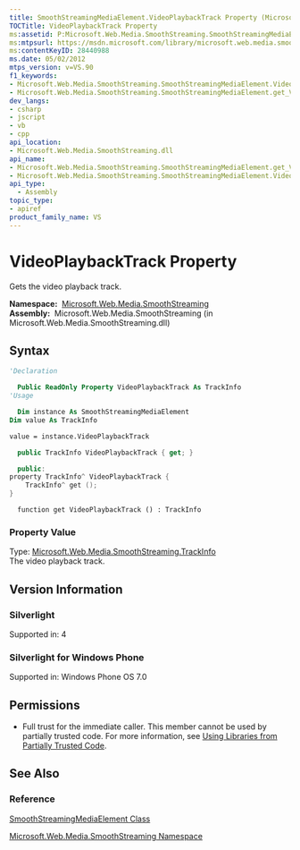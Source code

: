 ```yaml
---
title: SmoothStreamingMediaElement.VideoPlaybackTrack Property (Microsoft.Web.Media.SmoothStreaming)
TOCTitle: VideoPlaybackTrack Property
ms:assetid: P:Microsoft.Web.Media.SmoothStreaming.SmoothStreamingMediaElement.VideoPlaybackTrack
ms:mtpsurl: https://msdn.microsoft.com/library/microsoft.web.media.smoothstreaming.smoothstreamingmediaelement.videoplaybacktrack(v=VS.90)
ms:contentKeyID: 28440988
ms.date: 05/02/2012
mtps_version: v=VS.90
f1_keywords:
- Microsoft.Web.Media.SmoothStreaming.SmoothStreamingMediaElement.VideoPlaybackTrack
- Microsoft.Web.Media.SmoothStreaming.SmoothStreamingMediaElement.get_VideoPlaybackTrack
dev_langs:
- csharp
- jscript
- vb
- cpp
api_location:
- Microsoft.Web.Media.SmoothStreaming.dll
api_name:
- Microsoft.Web.Media.SmoothStreaming.SmoothStreamingMediaElement.get_VideoPlaybackTrack
- Microsoft.Web.Media.SmoothStreaming.SmoothStreamingMediaElement.VideoPlaybackTrack
api_type:
  - Assembly
topic_type:
- apiref
product_family_name: VS
---
```


# VideoPlaybackTrack Property

Gets the video playback track.

**Namespace:**  [Microsoft.Web.Media.SmoothStreaming](microsoft-web-media-smoothstreaming-namespace_1.md)  
**Assembly:**  Microsoft.Web.Media.SmoothStreaming (in Microsoft.Web.Media.SmoothStreaming.dll)

## Syntax

```vb
'Declaration

  Public ReadOnly Property VideoPlaybackTrack As TrackInfo
'Usage

  Dim instance As SmoothStreamingMediaElement
Dim value As TrackInfo

value = instance.VideoPlaybackTrack
```

```csharp
  public TrackInfo VideoPlaybackTrack { get; }
```

```cpp
  public:
property TrackInfo^ VideoPlaybackTrack {
    TrackInfo^ get ();
}
```

```jscript
  function get VideoPlaybackTrack () : TrackInfo
```

### Property Value

Type: [Microsoft.Web.Media.SmoothStreaming.TrackInfo](trackinfo-class-microsoft-web-media-smoothstreaming_1.md)  
The video playback track.  

## Version Information

### Silverlight

Supported in: 4  

### Silverlight for Windows Phone

Supported in: Windows Phone OS 7.0  

## Permissions

  - Full trust for the immediate caller. This member cannot be used by partially trusted code. For more information, see [Using Libraries from Partially Trusted Code](https://msdn.microsoft.com/library/8skskf63).

## See Also

### Reference

[SmoothStreamingMediaElement Class](smoothstreamingmediaelement-class-microsoft-web-media-smoothstreaming_1.md)

[Microsoft.Web.Media.SmoothStreaming Namespace](microsoft-web-media-smoothstreaming-namespace_1.md)
